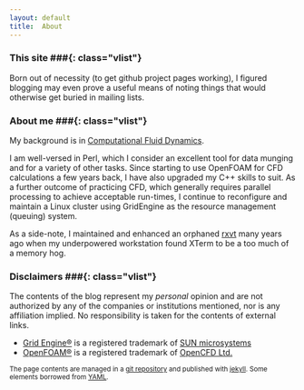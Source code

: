 ```yaml
---
layout: default
title:  About
---
```


### This site ###{: class="vlist"}

Born out of necessity (to get github project pages working), I figured
blogging may even prove a useful means of noting things that would otherwise
get buried in mailing lists.

### About me ###{: class="vlist"}

My background is in [Computational Fluid
Dynamics](http://en.wikipedia.org/wiki/Computational_fluid_dynamics).

I am well-versed in Perl, which I consider an excellent tool for data
munging and for a variety of other tasks. Since starting to use OpenFOAM for
CFD calculations a few years back, I have also upgraded my C++ skills to
suit. As a further outcome of practicing CFD, which generally requires
parallel processing to achieve acceptable run-times, I continue to
reconfigure and maintain a Linux cluster using GridEngine as the resource
management (queuing) system.

As a side-note, I maintained and enhanced an orphaned
[rxvt](http://en.wikipedia.org/wiki/Rxvt) many years ago when my
underpowered workstation found XTerm to be a too much of a memory hog.


### Disclaimers ###{: class="vlist"}

The contents of the blog represent my *personal* opinion and are not
authorized by any of the companies or institutions mentioned, nor is any
affiliation implied. No responsibility is taken for the contents of
external links.

- [Grid Engine&reg;](http://gridengine.sunsource.net/) is a registered
  trademark of [SUN microsystems](http://www.sun.com/)
- [OpenFOAM&reg;](http://www.openfoam.org/) is a registered trademark
  of [OpenCFD Ltd.](http://www.opencfd.co.uk/)


<small class="meta">
The page contents are managed in a
<a href="http://github.com/olesenm/olesenm.github.com">git repository</a>
and published with <a href="http://jekyllrb.com">jekyll</a>. Some elements
borrowed from <a href="http://www.yaml.de/en/">YAML</a>.

</small>

